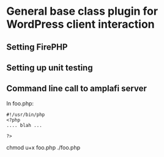 
# General base class plugin for WordPress client interaction


## Setting FirePHP


## Setting up unit testing

## Command line call to amplafi server
In foo.php:

    #!/usr/bin/php
    <?php
    .... blah ...

    ?>

chmod u+x foo.php
./foo.php
